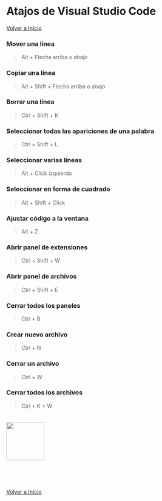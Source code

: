 # Atajos de Visual Studio Code

[Volver a Inicio](../README.md)

### Mover una línea
> Alt + Flecha arriba o abajo

### Copiar una línea
> Alt + Shift + Flecha arriba o abajo

### Borrar una línea
> Ctrl + Shift + K

### Seleccionar todas las apariciones de una palabra
> Ctrl + Shift + L

### Seleccionar varias líneas
> Alt + Click izquierdo

### Seleccionar en forma de cuadrado
> Alt + Shift + Click

### Ajustar código a la ventana
> Alt + Z

### Abrir panel de extensiones
> Ctrl + Shift + W

### Abrir panel de archivos
> Ctrl + Shift + E

### Cerrar todos los paneles
> Ctrl + B

### Crear nuevo archivo
> Ctrl + N

### Cerrar un archivo
> Ctrl + W

### Cerrar todos los archivos
> Ctrl + K + W

<img src="https://uxwing.com/wp-content/themes/uxwing/download/brands-and-social-media/visual-studio-code-icon.png" style="margin: 20px 0 60px 0; width: 100px">

[Volver a Inicio](../README.md)